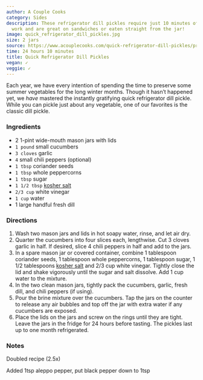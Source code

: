 ```yaml
---
author: A Couple Cooks
category: Sides
description: These refrigerator dill pickles require just 10 minutes of hands on prep
  work and are great on sandwiches or eaten straight from the jar!
image: quick_refrigerator_dill_pickles.jpg
size: 2 jars
source: https://www.acouplecooks.com/quick-refrigerator-dill-pickles/print/17346/
time: 24 hours 10 minutes
title: Quick Refrigerator Dill Pickles
vegan: ✓
veggie: ✓
---
```

Each year, we have every intention of spending the time to preserve some summer vegetables for the long winter months. Though it hasn’t happened yet, we _have_ mastered the instantly gratifying quick refrigerator dill pickle. While you can pickle just about any vegetable, one of our favorites is the classic dill pickle.

### Ingredients

* 2 1-pint wide-mouth mason jars with lids
* `1 pound` small cucumbers
* `3 cloves` garlic
* `4` small chili peppers (optional)
* `1 tbsp` coriander seeds
* `1 tbsp` whole peppercorns
* `1 tbsp` sugar
* `1 1/2 tbsp` [kosher salt](https://www.acouplecooks.com/what-is-kosher-salt/)
* `2/3 cup` white vinegar
* `1 cup` water
* 1 large handful fresh dill

### Directions

1. Wash two mason jars and lids in hot soapy water, rinse, and let air dry.
2. Quarter the cucumbers into four slices each, lengthwise. Cut 3 cloves garlic in half. If desired, slice 4 chili peppers in half and add to the jars.
3. In a spare mason jar or covered container, combine 1 tablespoon coriander seeds, 1 tablespoon whole peppercorns, 1 tablespoon sugar, 1 1/2 tablespoons [kosher salt](https://www.acouplecooks.com/what-is-kosher-salt/) and 2/3 cup white vinegar. Tightly close the lid and shake vigorously until the sugar and salt dissolve. Add 1 cup water to the mixture.
4. In the two clean mason jars, tightly pack the cucumbers, garlic, fresh dill, and chili peppers (if using).
5. Pour the brine mixture over the cucumbers. Tap the jars on the counter to release any air bubbles and top off the jar with extra water if any cucumbers are exposed.
6. Place the lids on the jars and screw on the rings until they are tight. Leave the jars in the fridge for 24 hours before tasting. The pickles last up to one month refrigerated.

### Notes

Doubled recipe (2.5x)

Added 1tsp aleppo pepper, put black pepper down to 1tsp